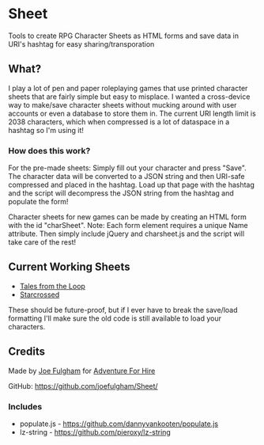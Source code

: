 # Sheet
Tools to create RPG Character Sheets as HTML forms and save data in URI's hashtag for easy sharing/transporation

## What?
I play a lot of pen and paper roleplaying games that use printed character sheets that are fairly simple but easy to misplace. I wanted a cross-device way to make/save character sheets without mucking around with user accounts or even a database to store them in. The current URI length limit is 2038 characters, which when compressed is a lot of dataspace in a hashtag so I'm using it!

### How does this work?
For the pre-made sheets: Simply fill out your character and press "Save". The character data will be converted to a JSON string and then URI-safe compressed and placed in the hashtag. Load up that page with the hashtag and the script will decompress the JSON string from the hashtag and populate the form!

Character sheets for new games can be made by creating an HTML form with the id "charSheet". Note: Each form element requires a unique Name attribute. Then simply include jQuery and charsheet.js and the script will take care of the rest!

## Current Working Sheets

* [Tales from the Loop](https://sheet.adventureforhire.com/loop/) 
* [Starcrossed](https://sheet.adventureforhire.com/starcrossed) 

These should be future-proof, but if I ever have to break the save/load formatting I'll make sure the old code is still available to load your characters. 

## Credits
Made by [Joe Fulgham](https://joefulgham.com/) for [Adventure For Hire](https://adventureforhire.com/)

GitHub: https://github.com/joefulgham/Sheet/

### Includes 
* populate.js - https://github.com/dannyvankooten/populate.js
* lz-string - https://github.com/pieroxy/lz-string
